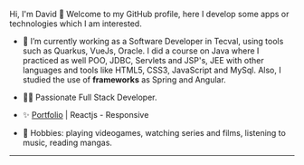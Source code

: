 Hi, I'm David 👋 Welcome to my GitHub profile, here I develop some apps or technologies which I am interested.


- 👔 I’m currently working as a Software Developer in Tecval, using tools such as Quarkus, VueJs, Oracle. I did a course on Java where I practiced as well POO, JDBC, Servlets and JSP's, JEE with other languages and tools like HTML5, CSS3, JavaScript and MySql. Also, I studied the use of <b>frameworks</b> as Spring and Angular.
  
- 👨‍💻 Passionate Full Stack Developer.
  
- ✨ [Portfolio](https://davidmarquez98.github.io/portafolio/) | Reactjs - Responsive
  
- 🌱 Hobbies: playing videogames, watching series and films, listening to music, reading mangas.

<hr/>


